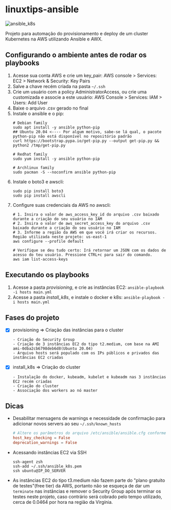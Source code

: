 # linuxtips-ansible
![ansible_k8s](https://miro.medium.com/max/570/0*3vW4ow1OBpXwn_KV.jpg)

Projeto para automação do provisionamento e deploy de um cluster Kubernetes na AWS utilizando Ansible e AWX.


## Configurando o ambiente antes de rodar os playbooks
1. Acesse sua conta AWS e crie um key_pair: AWS console > Services: EC2 > Network & Security: Key Pairs
2. Salve a chave recém criada na pasta `~/.ssh`
3. Crie um usuário com a policy AdministratorAccess, ou crie uma customizada e associe a este usuário: AWS Console > Services: IAM > Users: Add User
4. Baixe o arquivo .csv gerado no final
6. Instale o ansible e o pip:
    ``` shell
    # Debian family
    sudo apt install -y ansible python-pip
    ## Ubuntu 20.04 <---- Por algum motivo, sabe-se lá qual, o pacote python-pip não está disponível no repositório padrão
    curl https://bootstrap.pypa.io/get-pip.py --output get-pip.py && python2 /tmp/get-pip.py

    # Redhat family
    sudo yum install -y ansible python-pip

    # Archlinux family
    sudo pacman -S --noconfirm ansible python-pip
    ```
7. Instale o boto3 e awscli: 
    ``` shell
    sudo pip install boto3
    sudo pip install awscli
    ```
8. Configure suas credenciais da AWS no awscli:
    ``` shell
    # 1. Insira o valor de aws_access_key_id do arquivo .csv baixado durante a criação do seu usuário no IAM
    # 2. Insira o valor de aws_secret_access_key do arquivo .csv baixado durante a criação do seu usuário no IAM
    # 3. Informe a região da AWS em que você irá criar os recursos. Região utilizada neste projeto: us-east-1
    aws configure --profile default

    # Verifique se deu tudo certo: Irá retornar um JSON com os dados de acesso do teu usuário. Pressione CTRL+c para sair do comando.
    aws iam list-access-keys
    ```

## Executando os playbooks
1. Acesse a pasta *provisioning*, e crie as instâncias EC2: ```ansible-playbook -i hosts main.yml```
2. Acesse a pasta *install_k8s*, e instale o docker e k8s: ```ansible-playbook -i hosts main.yml```



## Fases do projeto
- [x] provisioning => Criação das instâncias para o cluster
    ```
    - Criação do Security Group
    - Criação de 3 instâncias EC2 do tipo t2.medium, com base na AMI ami-0dba2cb6798deb6d8(Ubuntu 20.04)
    - Arquivo hosts será populado com os IPs públicos e privados das instâncias EC2 criadas
    ```

- [x] install_k8s => Criação do cluster
    ```
    - Instalação do docker, kubeadm, kubelet e kubeadm nas 3 instâncias EC2 recém criadas
    - Criação do cluster
    - Associação dos workers ao nó master
    ```


## Dicas
- Desabilitar mensagens de warnings e necessidade de confirmação para adicionar novos servers ao seu `~/.ssh/known_hosts`
    ``` conf
    # Altere os parâmetros do arquivo /etc/ansible/ansible.cfg conforme abaixo
    host_key_checking = False
    deprecation_warnings = False
    ```
- Acessando instâncias EC2 via SSH
    ``` shell
    ssh-agent zsh
    ssh-add ~/.ssh/ansible_k8s.pem
    ssh ubuntu@IP_DO_SERVER
    ```

- As instâncias EC2 do tipo t3.medium não fazem parte do "plano gratuito de testes"(free tier) da AWS, portanto não se esqueça de dar um `terminate` nas instâncias e remover o Security Group após terminar os testes neste projeto, caso contrário será cobrado pelo tempo utilizado, cerca de 0.0464 por hora na região da Virgínia.
